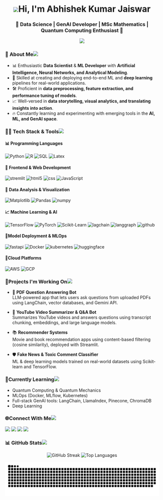 <h1 align="center"><img src="https://media.giphy.com/media/hvRJCLFzcasrR4ia7z/giphy.gif" width="35">Hi, I'm Abhishek Kumar Jaiswar</h1>


<h3 align="center">🤖 Data Science | GenAI Developer | MSc Mathematics | Quantum Computing Enthusiast 🚀</h3>



<p align="center">
<img src="https://media.giphy.com/media/v1.Y2lkPTc5MGI3NjExNnAzZDhybXY2c2xteHJwN3NsNWplMWN5OGh0NGE5ajJyejAwMnV0bCZlcD12MV9naWZzX3NlYXJjaCZjdD1n/78XCFBGOlS6keY1Bil/giphy.gif" width="20%"/>
</p>


### 🌟 **About Me**<img src="https://user-images.githubusercontent.com/73097560/115834477-dbab4500-a447-11eb-908a-139a6edaec5c.gif"/>
- 📊 Enthusiastic **Data Scientist** & **ML Developer** with **Artificial Intelligence, Neural Networks, and Analytical Modeling**.
- 🤖 Skilled at creating and deploying end-to-end ML and **deep learning** pipelines for real-world applications.
- 🛠️ Proficient in **data preprocessing, feature extraction, and performance tuning of models**.
- 📈 Well-versed in **data storytelling, visual analytics, and translating insights into action**.
- 🔥 Constantly learning and experimenting with emerging tools in the **AI, ML, and GenAI space**.




### 👨‍💻 **Tech Stack & Tools**<img src="https://user-images.githubusercontent.com/73097560/115834477-dbab4500-a447-11eb-908a-139a6edaec5c.gif"/>
#### 📊 **Programming Languages**
![Python](https://img.shields.io/badge/Python-3776AB?style=for-the-badge&logo=python&logoColor=white)
![R](https://img.shields.io/badge/R-276DC3?style=for-the-badge&logo=r&logoColor=white)
![SQL](https://img.shields.io/badge/SQL-4479A1?style=for-the-badge&logo=postgresql&logoColor=white)
![Latex](https://img.shields.io/badge/latex-008080?style=for-the-badge&logo=latex&logoColor=black)

#### 🤖 **Frontend & Web Development**
![stremlit](https://img.shields.io/badge/streamlit-FF4B4B?style=for-the-badge&logo=streamlit&logoColor=black)
![html5](https://img.shields.io/badge/html5-E34F26?style=for-the-badge&logo=html5&logoColor=black)
![css](https://img.shields.io/badge/css-663399?style=for-the-badge&logo=css&logoColor=yellow)
![JavaScript](https://img.shields.io/badge/javascript-F7DF1E?style=for-the-badge&logo=javascript&logoColor=black)

#### 🤖 **Data Analysis & Visualization**
![Matplotlib](https://img.shields.io/badge/Matplotlib-11557C?style=for-the-badge&logo=python&logoColor=white)
![Pandas](https://img.shields.io/badge/pandas-663399?style=for-the-badge&logo=pandas&logoColor=yellow)
![numpy](https://img.shields.io/badge/numpy-663300?style=for-the-badge&logo=numpy&logoColor=black)


#### 📈 **Machine Learning & AI**
![TensorFlow](https://img.shields.io/badge/TensorFlow-FF6F00?style=for-the-badge&logo=tensorflow&logoColor=white)
![PyTorch](https://img.shields.io/badge/PyTorch-EE4C2C?style=for-the-badge&logo=pytorch&logoColor=white)
![Scikit-Learn](https://img.shields.io/badge/Scikit%20Learn-F7931E?style=for-the-badge&logo=scikitlearn&logoColor=white)
![lagchain](https://img.shields.io/badge/langchain-1C3C3C?style=for-the-badge&logo=langchain&logoColor=black)
![langgraph](https://img.shields.io/badge/langgraph-1C3C3C?style=for-the-badge&logo=langgraph&logoColor=black&color=red)
![github](https://img.shields.io/badge/GitHub-181717?style=for-the-badge&logo=GitHub&logoColor=white)

#### 🎨**Model Deployment & MLOps**
![fastapi](https://img.shields.io/badge/fastapi-009688?style=for-the-badge&logo=fastapi&logoColor=black)
![Docker](https://img.shields.io/badge/docker-2496ED?style=for-the-badge&logo=docker&logoColor=black)
![kubernetes](https://img.shields.io/badge/kubernetes-326CE5?style=for-the-badge&logo=kubernetes&logoColor=black)
![huggingface](https://img.shields.io/badge/huggingface-FFD21E?style=for-the-badge&logo=huggingface&logoColor=black)

#### 🎨**Cloud Platforms**
![AWS](https://img.shields.io/badge/AWS-232F3E?style=for-the-badge&logo=amazonaws&logoColor=white)
![GCP](https://img.shields.io/badge/GCP-FF6F00?style=for-the-badge&logo=gcp&logoColor=white)


### 🔭**Projects I'm Working On**<img src="https://user-images.githubusercontent.com/73097560/115834477-dbab4500-a447-11eb-908a-139a6edaec5c.gif"/>
- 🤖 **PDF Question Answering Bot**  
  LLM-powered app that lets users ask questions from uploaded PDFs using LangChain, vector databases, and Gemini API.

- 🧠 **YouTube Video Summarizer & Q&A Bot**  
  Summarizes YouTube videos and answers questions using transcript chunking, embeddings, and large language models.

- 📚 **Recommender Systems**  
  Movie and book recommendation apps using content-based filtering (cosine similarity), deployed with Streamlit.

- 🛡️ **Fake News & Toxic Comment Classifier**  
  ML & deep learning models trained on real-world datasets using Scikit-learn and TensorFlow.



### 🌱Currently Learning<img src="https://user-images.githubusercontent.com/73097560/115834477-dbab4500-a447-11eb-908a-139a6edaec5c.gif"/>
- Quantum Computing & Quantum Mechanics  
- MLOps (Docker, MLflow, Kubernetes)  
- Full-stack GenAI tools: LangChain, LlamaIndex, Pinecone, ChromaDB
- Deep Learning



### 🌐**Connect With Me**<img src="https://user-images.githubusercontent.com/73097560/115834477-dbab4500-a447-11eb-908a-139a6edaec5c.gif"/>
<p> 
<a href="https://x.com/technosnag"><img src="https://img.shields.io/badge/X-000000?style=for-the-badge&logo=x&logoColor=white"></a>
<a href="https://www.linkedin.com/in/technosnag/"><img src="https://img.shields.io/badge/LinkedIn-0077B5?style=for-the-badge&logo=linkedin&logoColor=white"></a>
<a href="https://www.youtube.com/c/technosnag"><img src="https://img.shields.io/badge/YouTube-FF0000?style=for-the-badge&logo=youtube&logoColor=white"></a>
<a href="mailto:technosnag@gmail.com"><img src="https://img.shields.io/badge/Email-D14836?style=for-the-badge&logo=gmail&logoColor=white"></a>
</p>


### 📊 **GitHub Stats**<img src="https://user-images.githubusercontent.com/73097560/115834477-dbab4500-a447-11eb-908a-139a6edaec5c.gif"/>
<p align="center">
  <img src="https://github-readme-streak-stats.herokuapp.com/?user=infinityjais&theme=radical" alt="GitHub Streak" />
  <img src="https://github-readme-stats.vercel.app/api/top-langs?username=infinityjais&show_icons=true&locale=en&layout=compact&theme=radical" alt="Top Languages" />
</p>





    
<picture align="center">
  <source
    media="(prefers-color-scheme: dark)"
    srcset="https://raw.githubusercontent.com/platane/snk/output/github-contribution-grid-snake-dark.svg"
  />
  <source
    media="(prefers-color-scheme: light)"
    srcset="https://raw.githubusercontent.com/platane/snk/output/github-contribution-grid-snake.svg"
  />
  <img
    alt="github contribution grid snake animation"
    src="https://raw.githubusercontent.com/platane/snk/output/github-contribution-grid-snake.svg"
  />
</picture>
